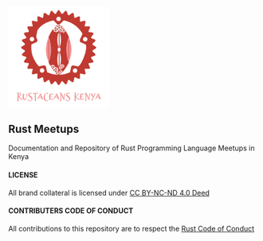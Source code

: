 <img src="https://raw.githubusercontent.com/RustaceansKenya/Brand-Collateral/master/Logos/RustaceansKenya-Logo.svg" width="40%" height = "auto" />

## Rust Meetups
Documentation and Repository of Rust Programming Language Meetups in Kenya

#### LICENSE 
All brand collateral is licensed under  [CC BY-NC-ND 4.0 Deed](https://creativecommons.org/licenses/by-nc-nd/4.0/)

#### CONTRIBUTERS CODE OF CONDUCT
All contributions to this repository are to respect the [Rust Code of Conduct](https://www.rust-lang.org/policies/code-of-conduct)

